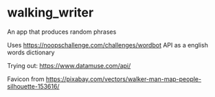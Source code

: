 # walking_writer
An app that produces random phrases

Uses https://noopschallenge.com/challenges/wordbot API as a english words dictionary

Trying out: https://www.datamuse.com/api/

Favicon from https://pixabay.com/vectors/walker-man-map-people-silhouette-153616/
